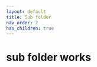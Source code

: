 ```yaml
---
layout: default
title: Sub folder
nav_order: 2
has_children: true
---
```


# sub folder works